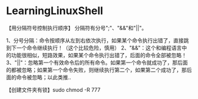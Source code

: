 # LearningLinuxShell

【用分隔符号控制执行顺序】
分隔符有分号";"、"&&"和"||"。

1、分号分隔：命令按顺序从左到右依次执行，如果某个命令执行出错了，直接跳到下一个命令继续执行！（这个比较危险，慎用）
2、"&&"：这个和编程语言中的功能很相似，短路效果，如果某个命令执行出错了，后面的命令全部被忽略！
3、"||"：忽略第一个有效命令后的所有命令。如果第一个命令就成功了，那后面的都被忽略；如果第一个命令失败，则继续执行第二个，如果第二个成功了，那后面的命令被忽略；以此类推..

【创建文件夹有锁】sudo chmod -R 777
